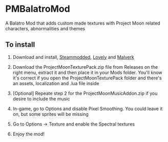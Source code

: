 # PMBalatroMod
A Balatro Mod that adds custom made textures with Project Moon related characters, abnormalities and themes

## To install

1. Download and install, [Steammodded](https://github.com/Steamodded/smods), [Lovely](https://github.com/ethangreen-dev/lovely-injector) and [Malverk](https://github.com/Eremel/Malverk)

2. Download the ProjectMoonTexturePack.zip file from Releases on the right menu, extract it and then place it in your Mods folder. You'll know it's correct if you open the ProjectMoonTexturePack folder and there's an assets, localization and .lua file inside

3. [Optional] Repeate step 2 for the ProjectMoonMusicAddon.zip if you desire to include the music

4. In-game, go to Options and disable Pixel Smoothing. You could leave it on, but some sprites will be missing

5. Go to Options -> Texture and enable the Spectral textures

6. Enjoy the mod!
